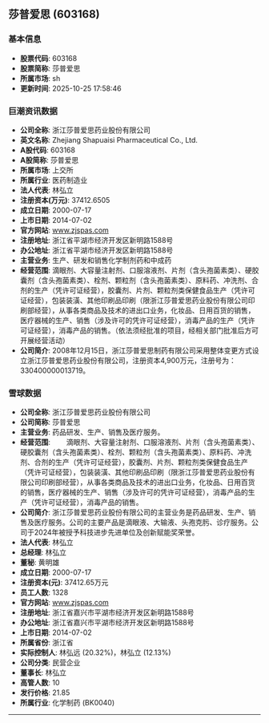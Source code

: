 ## 莎普爱思 (603168)

### 基本信息

- **股票代码**: 603168
- **股票简称**: 莎普爱思
- **所属市场**: sh
- **更新时间**: 2025-10-25 17:58:46

### 巨潮资讯数据

- **公司全称**: 浙江莎普爱思药业股份有限公司
- **英文名称**: Zhejiang Shapuaisi Pharmaceutical Co., Ltd.
- **A股代码**: 603168
- **A股简称**: 莎普爱思
- **所属市场**: 上交所
- **所属行业**: 医药制造业
- **法人代表**: 林弘立
- **注册资本(万元)**: 37412.6505
- **成立日期**: 2000-07-17
- **上市日期**: 2014-07-02
- **官方网站**: www.zjspas.com
- **注册地址**: 浙江省平湖市经济开发区新明路1588号
- **办公地址**: 浙江省平湖市经济开发区新明路1588号
- **主营业务**: 生产、研发和销售化学制剂药和中成药
- **经营范围**: 滴眼剂、大容量注射剂、口服溶液剂、片剂（含头孢菌素类）、硬胶囊剂（含头孢菌素类）、栓剂、颗粒剂（含头孢菌素类）、原料药、冲洗剂、合剂的生产（凭许可证经营），胶囊剂、片剂、颗粒剂类保健食品生产（凭许可证经营），包装装潢、其他印刷品印刷（限浙江莎普爱思药业股份有限公司印刷部经营），从事各类商品及技术的进出口业务，化妆品、日用百货的销售，医疗器械的生产、销售（涉及许可的凭许可证经营），消毒产品的生产（凭许可证经营），消毒产品的销售。（依法须经批准的项目，经相关部门批准后方可开展经营活动）
- **公司简介**: 2008年12月15日，浙江莎普爱思制药有限公司采用整体变更方式设立浙江莎普爱思药业股份有限公司，注册资本4,900万元，注册号为：330400000013719。

### 雪球数据

- **公司全称**: 浙江莎普爱思药业股份有限公司
- **公司简称**: 莎普爱思
- **主营业务**: 药品研发、生产、销售及医疗服务。
- **经营范围**: 　　滴眼剂、大容量注射剂、口服溶液剂、片剂（含头孢菌素类）、硬胶囊剂（含头孢菌素类）、栓剂、颗粒剂（含头孢菌素类）、原料药、冲洗剂、合剂的生产（凭许可证经营），胶囊剂、片剂、颗粒剂类保健食品生产（凭许可证经营），包装装潢、其他印刷品印刷（限浙江莎普爱思药业股份有限公司印刷部经营），从事各类商品及技术的进出口业务，化妆品、日用百货的销售，医疗器械的生产、销售（涉及许可的凭许可证经营），消毒产品的生产（凭许可证经营），消毒产品的销售。
- **公司简介**: 浙江莎普爱思药业股份有限公司的主营业务是药品研发、生产、销售及医疗服务。公司的主要产品是滴眼液、大输液、头孢克肟、诊疗服务。公司于2024年被授予科技进步先进单位及创新赋能奖荣誉。
- **法人代表**: 林弘立
- **总经理**: 林弘立
- **董秘**: 黄明雄
- **成立日期**: 2000-07-17
- **注册资本(元)**: 37412.65万元
- **员工人数**: 1328
- **官方网站**: www.zjspas.com
- **注册地址**: 浙江省嘉兴市平湖市经济开发区新明路1588号
- **办公地址**: 浙江省嘉兴市平湖市经济开发区新明路1588号
- **上市日期**: 2014-07-02
- **所属省份**: 浙江省
- **实际控制人**: 林弘远 (20.32%)，林弘立 (12.13%)
- **公司分类**: 民营企业
- **董事长**: 林弘立
- **高管人数**: 10
- **发行价格**: 21.85
- **所属行业**: 化学制药 (BK0040)

---